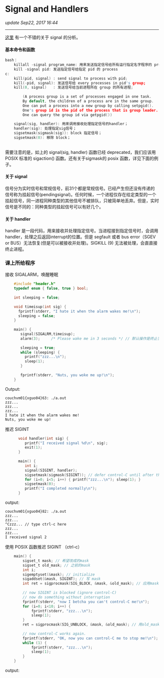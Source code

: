 # Signal and Handlers
_update Sep22, 2017  16:44_

---
[这里](http://wangyuxxx.iteye.com/blog/1703252) 有一个不错的关于 signal 的分析。
#### 基本命令和函数
```c
bash：
    killall -signal program_name: 用来发送指定信号给所有运行指定名字程序的 process 
    kill -signal pid: 发送指定信号给指定 pid 的 process
c:
    kill(pid, signal) : send signal to process with pid;
    kill(-pid, signal): 发送信号给 every processes in pid's group;
    kill(0, signal)   : 发送信号给当前进程所在 group 的所有进程;
        
        (A process group is a set of processes engaged in one task.
        By default, the children of a process are in the same group.
        One can put a process into a new group by calling setpgid().
        One's group id is the pid of the process that is group leader.
        One can query the group id via getpgid())
        
    signal(sig, handler): 用来调用接收处理指定信号的handler；    
    handler(sig): 处理指定sig信号；
    sigsetmask(sigmask(sig)): block 指定信号；
    sigsetmask(0): 移除 block；
    
```    
需要注意的是，如上的 signal(sig, handler) 函数已经 deprecated，我们应该用 POSIX 标准的 sigaction() 函数。还有关于sigmask的 posix 函数，详见下面的例子。

#### 关于 signal
信号分为实时信号和常规信号，前31个都是常规信号。已经产生但还没有传递的信号称为挂起信号(pendingsignal)。任何时候，一个进程仅存在给定类型的一个挂起信号，同一进程同种类型的其他信号不被排队，只被简单地丢弃。但是，实时信号是不同的：同种类型的挂起信号可以有好几个。

#### 关于 handler
handler 是一段代码，用来接收并处理指定信号。当进程接到指定信号时，会调用handler，处理之后返回interrupt的位置。但是 segfault 或者 bus error（SGEV or BUS）无法恢复(但是可以被接收并处理)。SIGKILL (9) 无法被处理，会直直接终止进程。

### 课上所给程序
接收 SIGALARM，唤醒睡眠
```c
    #include "header.h"
    typedef enum { false, true } bool;
    
    int sleeping = false;
    
    void timeisup(int sig) {
      fprintf(stderr, "I hate it when the alarm wakes me!\n");
      sleeping = false;
    }
    
    main() {
       signal(SIGALRM,timeisup);
       alarm(3);     /* Please wake me in 3 seconds */ // 默认操作是终止当前进程
    
       sleeping = true;
       while (sleeping) {
         printf("zzz...\n");
         sleep(1);
       }
    
       fprintf(stderr, "Nuts, you woke me up!\n");
    }
```
Output:
```
couchvm01{xguo04}63: ./a.out
zzz...
zzz...
zzz...
I hate it when the alarm wakes me!
Nuts, you woke me up!
```

推迟 SIGINT
```c
      void handler(int sig) {
         printf("I received signal %d\n", sig);
         exit(1);
      }
      
      main() {
         int i;
         signal(SIGINT, handler);
         sigsetmask(sigmask(SIGINT)); // defer control-C until after the loop
         for (i=0; i<5; i++) { printf("zzz...\n"); sleep(1); }
         sigsetmask(0);
         printf("I completed normally\n");
      } 
```
output:
```
couchvm01{xguo04}82: ./a.out
zzz...
zzz...
^Czzz... // type ctrl-c here
zzz...
zzz...
I received signal 2
```

使用 POSIX 函数推迟 SIGINT （ctrl-c）
```c
    main() { 
        sigset_t mask; // 希望改成的mask
        sigset_t old_mask; // 之前的mask
        int i;
        sigemptyset(&mask); // initialize
        sigaddset(&mask, SIGINT); // 写 mask
        int ret = sigprocmask(SIG_BLOCK, &mask, &old_mask); // 应用mask的同时，将原mask保存于 old_mask中
        
        // now SIGINT is blocked (ignore control-C)
        // now do something without interruption
        fprintf(stderr, "now I betcha you can't control-C me!\n");
        for (i=0; i<10; i++) {
            fprintf(stderr, "zzz...\n");
            sleep(1);
        }
        ret = sigprocmask(SIG_UNBLOCK, &mask, &old_mask); // 用old_mask恢复当前使用的mask
    
        // now control-C works again.
        fprintf(stderr, "OK, now you can control-C me to stop me!\n");
        while (1) {
            fprintf(stderr, "zzz...\n");
            sleep(1);
        }
    }
```
output:
```




















